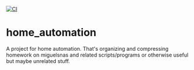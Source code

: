 [![CI](https://github.com/mithem/home_automation/actions/workflows/main.yml/badge.svg)](https://github.com/mithem/home_automation/actions/workflows/main.yml)

# home_automation

A project for home automation. That's organizing and compressing homework on miguelsnas and related scripts/programs or otherwise useful but maybe unrelated stuff.
